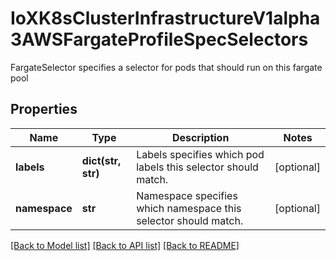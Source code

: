 # IoXK8sClusterInfrastructureV1alpha3AWSFargateProfileSpecSelectors

FargateSelector specifies a selector for pods that should run on this fargate pool
## Properties
Name | Type | Description | Notes
------------ | ------------- | ------------- | -------------
**labels** | **dict(str, str)** | Labels specifies which pod labels this selector should match. | [optional] 
**namespace** | **str** | Namespace specifies which namespace this selector should match. | [optional] 

[[Back to Model list]](../README.md#documentation-for-models) [[Back to API list]](../README.md#documentation-for-api-endpoints) [[Back to README]](../README.md)


